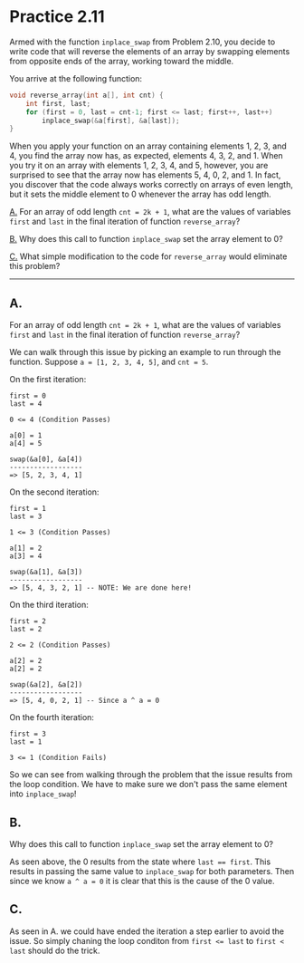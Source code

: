 # Practice 2.11

Armed with the function `inplace_swap` from Problem 2.10, you decide to write code that will reverse the elements of an array by swapping elements from opposite ends of the array, working toward the middle.

You arrive at the following function:

```c
void reverse_array(int a[], int cnt) {
    int first, last;
    for (first = 0, last = cnt-1; first <= last; first++, last++)
        inplace_swap(&a[first], &a[last]);
}
```

When you apply your function on an array containing elements 1, 2, 3, and 4, you find the array now has, as expected, elements 4, 3, 2, and 1. When you try it on an array with elements 1, 2, 3, 4, and 5, however, you are surprised to see that the array now has elements 5, 4, 0, 2, and 1. In fact, you discover that the code always works correctly on arrays of even length, but it sets the middle element to 0 whenever the array has odd length.

[A.](#a) For an array of odd length `cnt = 2k + 1`, what are the values of variables `first` and `last` in the final iteration of function `reverse_array`?

[B.](#b) Why does this call to function `inplace_swap` set the array element to 0?

[C.](#c) What simple modification to the code for `reverse_array` would eliminate this problem?

---

## A.

For an array of odd length `cnt = 2k + 1`, what are the values of variables `first` and `last` in the final iteration of function `reverse_array`?

We can walk through this issue by picking an example to run through the function. Suppose `a = [1, 2, 3, 4, 5]`, and `cnt = 5`.

On the first iteration:
```
first = 0
last = 4

0 <= 4 (Condition Passes)

a[0] = 1
a[4] = 5

swap(&a[0], &a[4]) 
------------------
=> [5, 2, 3, 4, 1]
```

On the second iteration:
```
first = 1
last = 3

1 <= 3 (Condition Passes)

a[1] = 2
a[3] = 4

swap(&a[1], &a[3]) 
------------------
=> [5, 4, 3, 2, 1] -- NOTE: We are done here!
```

On the third iteration:
```
first = 2
last = 2

2 <= 2 (Condition Passes)

a[2] = 2
a[2] = 2

swap(&a[2], &a[2]) 
------------------
=> [5, 4, 0, 2, 1] -- Since a ^ a = 0
```

On the fourth iteration:
```
first = 3
last = 1

3 <= 1 (Condition Fails)
```

So we can see from walking through the problem that the issue results from the loop condition. We have to make sure we don't pass the same element into `inplace_swap`!

## B.

Why does this call to function `inplace_swap` set the array element to 0?

As seen above, the 0 results from the state where `last == first`. This results in passing the same value to `inplace_swap` for both parameters. Then since we know `a ^ a = 0` it is clear that this is the cause of the 0 value.

## C.

As seen in A. we could have ended the iteration a step earlier to avoid the issue. So simply chaning the loop conditon from `first <= last` to `first < last` should do the trick.
